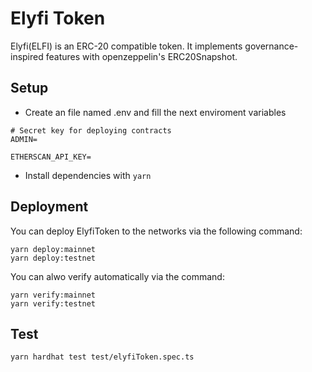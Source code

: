 # Elyfi Token

Elyfi(ELFI) is an ERC-20 compatible token.
It implements governance-inspired features with openzeppelin's ERC20Snapshot.

## Setup

- Create an file named .env and fill the next enviroment variables

```
# Secret key for deploying contracts
ADMIN=

ETHERSCAN_API_KEY=

```

- Install dependencies with `yarn`

## Deployment

You can deploy ElyfiToken to the networks via the following command:

```
yarn deploy:mainnet
yarn deploy:testnet
```

You can alwo verify automatically via the command:

```
yarn verify:mainnet
yarn verify:testnet
```

## Test

```
yarn hardhat test test/elyfiToken.spec.ts
```
